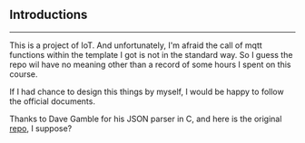 ## Introductions

---

This is a project of IoT. And unfortunately, I'm afraid the call of mqtt functions within the template I got is not in the standard way. So I guess the repo wil have no meaning other than a record of some hours I spent on this course.

If I had chance to design this things by myself, I would be happy to follow the official documents.

Thanks to Dave Gamble for his JSON parser in C, and here is the original [repo](https://github.com/DaveGamble/cJSON), I suppose?